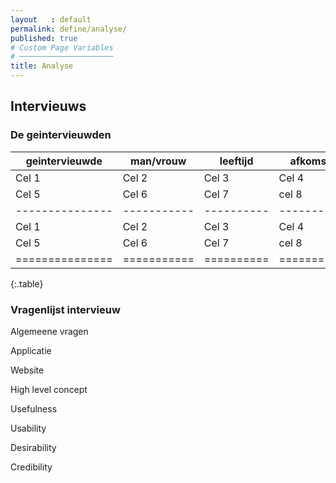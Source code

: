 ```yaml
---
layout   : default
permalink: define/analyse/
published: true
# Custom Page Variables
# ─────────────────────
title: Analyse
---
```


## Intervieuws

### De geintervieuwden

geintervieuwde | man/vrouw | leeftijd | afkomstig
---------------|-----------|----------|-----------
Cel 1          | Cel 2     | Cel 3    | Cel 4
Cel 5          | Cel 6     | Cel 7    | cel 8
---------------|-----------|----------|-----------
Cel 1          | Cel 2     | Cel 3    | Cel 4 
Cel 5          | Cel 6     | Cel 7    | cel 8
===============|===========|==========|===========
{:.table}

### Vragenlijst intervieuw

Algemeene vragen
	

Applicatie

Website
	
High level concept

Usefulness

Usability

Desirability

Credibility
